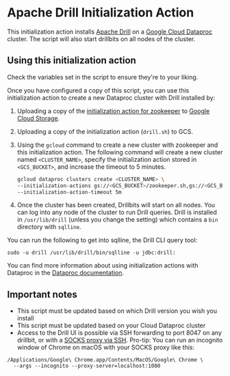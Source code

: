# Apache Drill Initialization Action

This initialization action installs [Apache Drill](http://drill.apache.org) on a [Google Cloud Dataproc](https://cloud.google.com/dataproc) cluster. The script will also start drillbits on all nodes of the cluster.

## Using this initialization action

Check the variables set in the script to ensure they're to your liking.

Once you have configured a copy of this script, you can use this initialization action to create a new Dataproc cluster with Drill installed by:

1. Uploading a copy of the [initialization action for zookeeper](https://github.com/GoogleCloudPlatform/dataproc-initialization-actions/tree/master/zookeeper) to [Google Cloud Storage](https://cloud.google.com/storage).
1. Uploading a copy of the initialization action (`drill.sh`) to GCS.
1. Using the `gcloud` command to create a new cluster with zookeeper and this initialization action. The following command will create a new cluster named `<CLUSTER_NAME>`, specify the initialization action stored in `<GCS_BUCKET>`, and increase the timeout to 5 minutes.

    ```bash
    gcloud dataproc clusters create <CLUSTER_NAME> \
    --initialization-actions gs://<GCS_BUCKET>/zookeeper.sh,gs://<GCS_BUCKET>/drill.sh
    --initialization-action-timeout 5m
    ```
1. Once the cluster has been created, Drillbits will start on all nodes. You can log into any node of the cluster to run Drill queries. Drill is installed in `/usr/lib/drill` (unless you change the setting) which contains a `bin` directory with `sqlline`.

You can run the following to get into sqlline, the Drill CLI query tool:

`sudo -u drill /usr/lib/drill/bin/sqlline -u jdbc:drill:`

You can find more information about using initialization actions with Dataproc in the [Dataproc documentation](https://cloud.google.com/dataproc/init-actions).

## Important notes
* This script must be updated based on which Drill version you wish you install
* This script must be updated based on your Cloud Dataproc cluster
* Access to the Drill UI is possible via SSH forwarding to port 8047 on any drillbit, or with a [SOCKS proxy via SSH](https://cloud.google.com/solutions/connecting-securely#socks-proxy-over-ssh). Pro-tip: You can run an incognito window of Chrome on macOS with your SOCKS proxy like this: 

```
/Applications/Google\ Chrome.app/Contents/MacOS/Google\ Chrome \
  --args --incognito --proxy-server=localhost:1080
```
